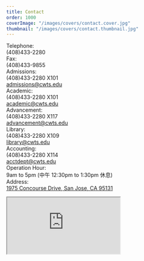 ```yaml
---
title: Contact
order: 1000
coverImage: "/images/covers/contact.cover.jpg"
thumbnail: "/images/covers/contact.thumbnail.jpg"
---
```


<p>
<div class="grid grid-cols-[auto_auto_auto] gap-4">
    <div>Telephone:</div><div class="col-span-2">(408)433-2280</div>
    <div>Fax:</div><div class="col-span-2">(408)433-9855</div>
    <div>Admissions:</div><div>(408)433-2280 X101</div><div><a href="mailto:admissions@cwts.edu">admissions@cwts.edu</a></div>
    <div>Academic:</div><div>(408)433-2280 X101</div><div><a href="mailto:academic@cwts.edu">academic@cwts.edu</a></div>
    <div>Advancement:</div><div>(408)433-2280 X117</div><div><a href="mailto:advancement@cwts.edu">advancement@cwts.edu</a></div>
    <div>Library:</div><div>(408)433-2280 X109</div><div><a href="mailto:library@cwts.edu">library@cwts.edu</a></div>
    <div>Accounting:</div><div>(408)433-2280 X114</div><div><a href="mailto:acctdept@cwts.edu">acctdept@cwts.edu</a></div>
    <div>Operation Hour:</div><div class="col-span-2">9am to 5pm (中午 12:30pm to 1:30pm 休息)</div>
    <div>Address:</div><div class="col-span-2"><a href="https://maps.google.com/maps?f=q&source=embed&hl=en&geocode=&q=Christian+Witness,+Concourse+Drive,+San+Jose,+CA&aq=0&oq=christian+witn&sll=37.397257,-121.894073&sspn=0.013842,0.033023&ie=UTF8&hq=Christian+Witness,&hnear=Concourse+Dr,+San+Jose,+California+95131&t=m&ll=37.397096,-121.894169&spn=0.023866,0.036478&z=14&iwloc=A">1975 Concourse Drive, San Jose, CA 95131</a></div>
</div>
</p>

<p><iframe src="https://maps.google.com/maps?f=q&amp;source=s_q&amp;hl=en&amp;geocode=&amp;q=Christian+Witness,+Concourse+Drive,+San+Jose,+CA&amp;aq=0&amp;oq=christian+witn&amp;sll=37.397257,-121.894073&amp;sspn=0.013842,0.033023&amp;ie=UTF8&amp;hq=Christian+Witness,&amp;hnear=Concourse+Dr,+San+Jose,+California+95131&amp;t=m&amp;ll=37.397096,-121.894169&amp;spn=0.023866,0.036478&amp;z=14&amp;iwloc=A&amp;output=embed" class="w-full h-96 border-0" scrolling="no"></iframe></p>
